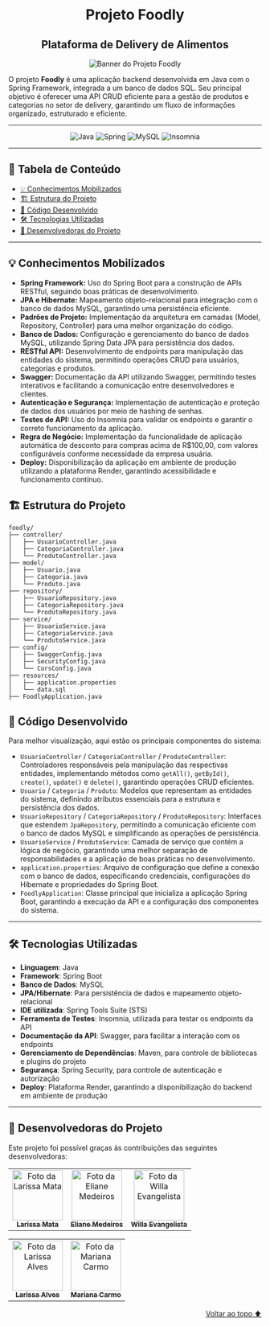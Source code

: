 <div align='center', id='topo'/>

# Projeto Foodly
## Plataforma de Delivery de Alimentos

![Banner do Projeto Foodly](#)

</div>

O projeto **Foodly** é uma aplicação backend desenvolvida em Java com o Spring Framework, integrada a um banco de dados SQL. Seu principal objetivo é oferecer uma API CRUD eficiente para a gestão de produtos e categorias no setor de delivery, garantindo um fluxo de informações organizado, estruturado e eficiente.

******

<div align='center'/>

  ![Java](https://a11ybadges.com/badge?logo=java)
  ![Spring](https://a11ybadges.com/badge?logo=spring)
  ![MySQL](https://a11ybadges.com/badge?logo=mysql)
  ![Insomnia](https://a11ybadges.com/badge?logo=insomnia)

</div>

******

## 📖 Tabela de Conteúdo
- [💡 Conhecimentos Mobilizados](#conhecimentosMobilizados)
- [🏗️ Estrutura do Projeto](#estruturaDoProjeto)
- [📂 Código Desenvolvido](#codigoDesenvolvido)
- [🛠️ Tecnologias Utilizadas](#tecnologiasUtilizadas)
- [🤝 Desenvolvedoras do Projeto](#devas)

---

<div id='conhecimentosMobilizados'/> 

## 💡 Conhecimentos Mobilizados

- **Spring Framework:** Uso do Spring Boot para a construção de APIs RESTful, seguindo boas práticas de desenvolvimento.
- **JPA e Hibernate:** Mapeamento objeto-relacional para integração com o banco de dados MySQL, garantindo uma persistência eficiente.
- **Padrões de Projeto:** Implementação da arquitetura em camadas (Model, Repository, Controller) para uma melhor organização do código.
- **Banco de Dados:** Configuração e gerenciamento do banco de dados MySQL, utilizando Spring Data JPA para persistência dos dados.
- **RESTful API:** Desenvolvimento de endpoints para manipulação das entidades do sistema, permitindo operações CRUD para usuários, categorias e produtos.
- **Swagger:** Documentação da API utilizando Swagger, permitindo testes interativos e facilitando a comunicação entre desenvolvedores e clientes.
- **Autenticação e Segurança:** Implementação de autenticação e proteção de dados dos usuários por meio de hashing de senhas.
- **Testes de API:** Uso do Insomnia para validar os endpoints e garantir o correto funcionamento da aplicação.
- **Regra de Negócio:** Implementação da funcionalidade de aplicação automática de desconto para compras acima de R$100,00, com valores configuráveis conforme necessidade da empresa usuária.
- **Deploy:** Disponibilização da aplicação em ambiente de produção utilizando a plataforma Render, garantindo acessibilidade e funcionamento contínuo.

<div id='estruturaDoProjeto'/>

## 🏗️ Estrutura do Projeto

```
foodly/
├── controller/
│   ├── UsuarioController.java
│   ├── CategoriaController.java
│   └── ProdutoController.java
├── model/
│   ├── Usuario.java
│   ├── Categoria.java
│   └── Produto.java
├── repository/
│   ├── UsuarioRepository.java
│   ├── CategoriaRepository.java
│   └── ProdutoRepository.java
├── service/
│   ├── UsuarioService.java
│   ├── CategoriaService.java
│   └── ProdutoService.java
├── config/
│   ├── SwaggerConfig.java
│   ├── SecurityConfig.java
│   └── CorsConfig.java
├── resources/
│   ├── application.properties
│   └── data.sql
├── FoodlyApplication.java
```

<div id='codigoDesenvolvido'/> 

## 📂 Código Desenvolvido

Para melhor visualização, aqui estão os principais componentes do sistema:

- `UsuarioController` / `CategoriaController` / `ProdutoController`: Controladores responsáveis pela manipulação das respectivas entidades, implementando métodos como `getAll()`, `getById()`, `create()`, `update()` e `delete()`, garantindo operações CRUD eficientes.
- `Usuario` / `Categoria` / `Produto`: Modelos que representam as entidades do sistema, definindo atributos essenciais para a estrutura e persistência dos dados.
- `UsuarioRepository` / `CategoriaRepository` / `ProdutoRepository`: Interfaces que estendem `JpaRepository`, permitindo a comunicação eficiente com o banco de dados MySQL e simplificando as operações de persistência.
- `UsuarioService` / `ProdutoService`: Camada de serviço que contém a lógica de negócio, garantindo uma melhor separação de responsabilidades e a aplicação de boas práticas no desenvolvimento.
- `application.properties`: Arquivo de configuração que define a conexão com o banco de dados, especificando credenciais, configurações do Hibernate e propriedades do Spring Boot.
- `FoodlyApplication`: Classe principal que inicializa a aplicação Spring Boot, garantindo a execução da API e a configuração dos componentes do sistema.

---

<div id='tecnologiasUtilizadas'/> 

## 🛠️ Tecnologias Utilizadas

- **Linguagem**: Java  
- **Framework**: Spring Boot  
- **Banco de Dados**: MySQL  
- **JPA/Hibernate**: Para persistência de dados e mapeamento objeto-relacional  
- **IDE utilizada**: Spring Tools Suite (STS)  
- **Ferramenta de Testes**: Insomnia, utilizada para testar os endpoints da API  
- **Documentação da API**: Swagger, para facilitar a interação com os endpoints  
- **Gerenciamento de Dependências**: Maven, para controle de bibliotecas e plugins do projeto  
- **Segurança**: Spring Security, para controle de autenticação e autorização  
- **Deploy**: Plataforma Render, garantindo a disponibilização do backend em ambiente de produção  

---

<div id='devas'/> 
  
## 🤝 Desenvolvedoras do Projeto

Este projeto foi possível graças às contribuições das seguintes desenvolvedoras:

<div align="center">
  <table>
    <tr>
      <td align="center">
        <a href="https://www.linkedin.com/in/larissa-mata-a32a5a104/" title="Linkedin da Larissa Mata">
          <img src="https://media.licdn.com/dms/image/v2/D4D03AQH8ZGW05SThzA/profile-displayphoto-shrink_400_400/profile-displayphoto-shrink_400_400/0/1698075416577?e=1747267200&v=beta&t=MZQra9MZhtWWZqrZx6Re7loE6-KZIhHj9kj5Rbxe_Ds" width="100px;" alt="Foto da Larissa Mata"/><br>
          <sub>
            <b>Larissa Mata</b>
          </sub>
        </a>
      </td>
      <td align="center">
        <a href="https://www.linkedin.com/in/elianempontes/" title="Linkedin da Eliane Medeiros">
          <img src="https://media.licdn.com/dms/image/v2/D4D03AQGppzwuto4Skw/profile-displayphoto-shrink_400_400/B4DZOzMU5sHUAg-/0/1733878173890?e=1747267200&v=beta&t=dYk2XBvZ6Be-J99J4sp9kljf2TF3ZZ5YZ8lEu72U7oA" width="100px;" alt="Foto da Eliane Medeiros"/><br>
          <sub>
            <b>Eliane Medeiros</b>
          </sub>
        </a>
      </td>
      <td align="center">
        <a href="https://github.com/willaevangelista" title="GitHub da Willa Evangelista">
          <img src="https://avatars.githubusercontent.com/u/84138876?v=4" width="100px;" alt="Foto da Willa Evangelista"/><br>
          <sub>
            <b>Willa Evangelista</b>
          </sub>
        </a>
      </td>
    </tr>
  </table>
  <table>
    <tr>
      <td align="center">
        <a href="https://www.linkedin.com/in/larissa-alves-s/" title="Linkedin da Larissa Alves">
          <img src="https://media.licdn.com/dms/image/v2/D4D03AQFZaBaC-aUVow/profile-displayphoto-shrink_400_400/B4DZSqh72uHYAg-/0/1738027811288?e=1747267200&v=beta&t=6DM_y3QMq47Kb_qSkOcxjFlPsaBcqwZ_0JxLYxL1Bm8" width="100px;" alt="Foto da Larissa Alves"/><br>
          <sub>
            <b>Larissa Alves</b>
          </sub>
        </a>
      </td>
      <td align="center">
        <a href="https://github.com/MariPimentelCarmo" title="GitHub da Mariana Carmo">
          <img src="https://avatars.githubusercontent.com/u/99743029?v=4" width="100px;" alt="Foto da Mariana Carmo"/><br>
          <sub>
            <b>Mariana Carmo</b>
          </sub>
        </a>
    </tr>
  </table>
</div>

<div align='right'>
  
[Voltar ao topo ⬆️](#topo)
